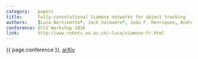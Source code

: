 ```yaml
---
category:   papers
title:      Fully-convolutional Siamese networks for object tracking
authors:    [Luca Bertinetto*, Jack Valmadre*, João F. Henriques, Andrea Vedaldi, Philip H.S. Torr]
conference: ECCV Workshop 2016
link:       http://www.robots.ox.ac.uk/~luca/siamese-fc.html
---
```


{{ page.conference }},
<a href="https://arxiv.org/abs/1606.09549">arXiv</a>
